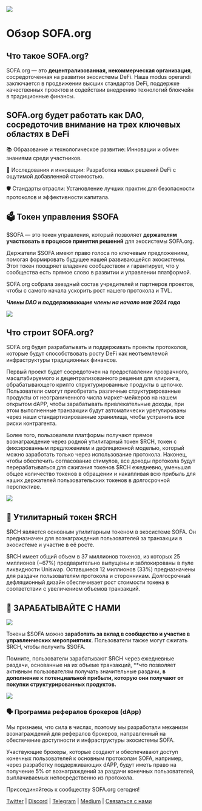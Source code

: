![](../../static/1.png)

# Обзор SOFA.org

## **Что такое SOFA.org?**

SOFA.org — это **децентрализованная, некоммерческая организация**, сосредоточенная на развитии экосистемы DeFi. Наша modus operandi заключается в продвижении высших стандартов DeFi, поддержке качественных проектов и содействии внедрению технологий блокчейн в традиционные финансы.

## SOFA.org будет работать как DAO, сосредоточив внимание на трех ключевых областях в DeFi

📚 Образование и технологическое развитие: Инновации и обмен знаниями среди участников.

🔬 Исследования и инновации: Разработка новых решений DeFi с ощутимой добавленной стоимостью.

🛡 Стандарты отрасли: Установление лучших практик для безопасности протоколов и эффективности капитала.

## **🗳 Токен управления $SOFA**

$SOFA — это токен управления, который позволяет **держателям участвовать в процессе принятия решений** для экосистемы SOFA.org.

Держатели $SOFA имеют право голоса по ключевым предложениям, помогая формировать будущее нашей развивающейся экосистемы. Этот токен поощряет владение сообществом и гарантирует, что у сообщества есть прямое слово в развитии и управлении платформой.

SOFA.org собрала звездный состав учредителей и партнеров проектов, чтобы с самого начала ускорить рост нашего протокола и TVL.

**_Члены DAO и поддерживающие члены на начало мая 2024 года_**

![](../../static/partners.jpg)

## **Что строит SOFA.org?**

SOFA.org будет разрабатывать и поддерживать проекты протоколов, которые будут способствовать росту DeFi как неотъемлемой инфраструктуры традиционных финансов.

Первый проект будет сосредоточен на предоставлении прозрачного, масштабируемого и децентрализованного решения для клиринга, обрабатывающего крипто структурированные продукты в цепочке. Пользователи смогут приобретать различные структурированные продукты от неограниченного числа маркет-мейкеров на нашем открытом dAPP, чтобы зарабатывать привлекательные доходы, при этом выполненные транзакции будут автоматически урегулированы через наши стандартизированные хранилища, чтобы устранить все риски контрагента.

Более того, пользователи платформы получают прямое вознаграждение через родной утилитарный токен $RCH, токен с фиксированным предложением и дефляционной моделью, который можно заработать только через использование протокола. Наконец, чтобы обеспечить согласование стимулов, все доходы протокола будут перерабатываться для сжигания токенов $RCH ежедневно, уменьшая общее количество токенов в обращении и накапливая всю прибыль для наших держателей пользовательских токенов в долгосрочной перспективе.

![](../../static/draw1.png)

## **🤑 Утилитарный токен $RCH**

$RCH является основным утилитарным токеном в экосистеме SOFA. Он предназначен для вознаграждения пользователей за транзакции в экосистеме и участие в её росте.

$RCH имеет общий объем в 37 миллионов токенов, из которых 25 миллионов (~67%) предварительно выпущены и заблокированы в пуле ликвидности Uniswap. Оставшиеся 12 миллионов (33%) предназначены для раздачи пользователям протокола и сторонникам. Долгосрочный дефляционный дизайн обеспечивает рост стоимости токена в соответствии с увеличением объемов транзакций.

## **🚀 ЗАРАБАТЫВАЙТЕ С НАМИ**

![](../../static/draw2.png)

Токены $SOFA можно **заработать за вклад в сообщество и участие в управленческих мероприятиях**. Пользователи также могут сжигать $RCH, чтобы получить $SOFA.

Помните, пользователи зарабатывают $RCH через ежедневные раздачи, основанные на их объеме транзакций, **что позволяет активным пользователям получать значительные раздачи, **в дополнение к потенциальной прибыли, которую они получают от покупки структурированных продуктов.**

![](../../static/Wu3Qb2plXomo5oxBdZ6uNAg9sEj.png)

### 🗣 Программа рефералов брокеров (dApp)

Мы признаем, что сила в числах, поэтому мы разработали механизм вознаграждений для рефералов брокеров, направленный на обеспечение доступности и инфраструктуры экосистемы SOFA.

Участвующие брокеры, которые создают и обеспечивают доступ конечных пользователей к основным протоколам SOFA, например, через разработку поддерживающих dAPP, будут иметь право на получение 5% от вознаграждений за раздачи конечных пользователей, выплачиваемых непосредственно из протокола.

Присоединяйтесь к сообществу SOFA.org сегодня!

[Twitter](https://x.com/SOFAorgDAO) | [Discord](https://discord.gg/sofaorg) | [Telegram](http://t.me/SOFAorg) | [Medium](https://medium.com/sofaorg) | [Связаться с нами](mailto:contact@sofa.org)
